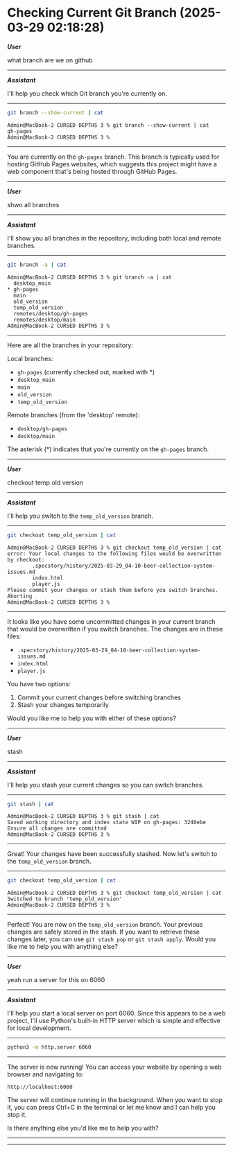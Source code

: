 <!-- Generated by SpecStory -->

# Checking Current Git Branch (2025-03-29 02:18:28)

_**User**_

what branch are we on github

---

_**Assistant**_

I'll help you check which Git branch you're currently on.


---

```bash
git branch --show-current | cat
```

```
Admin@MacBook-2 CURSED DEPTHS 3 % git branch --show-current | cat
gh-pages
Admin@MacBook-2 CURSED DEPTHS 3 %
```

---

You are currently on the `gh-pages` branch. This branch is typically used for hosting GitHub Pages websites, which suggests this project might have a web component that's being hosted through GitHub Pages.

---

_**User**_

shwo all branches

---

_**Assistant**_

I'll show you all branches in the repository, including both local and remote branches.


---

```bash
git branch -a | cat
```

```
Admin@MacBook-2 CURSED DEPTHS 3 % git branch -a | cat
  desktop_main
* gh-pages
  main
  old_version
  temp_old_version
  remotes/desktop/gh-pages
  remotes/desktop/main
Admin@MacBook-2 CURSED DEPTHS 3 %
```

---

Here are all the branches in your repository:

Local branches:
- `gh-pages` (currently checked out, marked with *)
- `desktop_main`
- `main`
- `old_version`
- `temp_old_version`

Remote branches (from the 'desktop' remote):
- `desktop/gh-pages`
- `desktop/main`

The asterisk (*) indicates that you're currently on the `gh-pages` branch.

---

_**User**_

checkout temp old version

---

_**Assistant**_

I'll help you switch to the `temp_old_version` branch.



---

```bash
git checkout temp_old_version | cat
```

```
Admin@MacBook-2 CURSED DEPTHS 3 % git checkout temp_old_version | cat
error: Your local changes to the following files would be overwritten by checkout:
        .specstory/history/2025-03-29_04-10-beer-collection-system-issues.md
        index.html
        player.js
Please commit your changes or stash them before you switch branches.
Aborting
Admin@MacBook-2 CURSED DEPTHS 3 %
```

---

It looks like you have some uncommitted changes in your current branch that would be overwritten if you switch branches. The changes are in these files:
- `.specstory/history/2025-03-29_04-10-beer-collection-system-issues.md`
- `index.html`
- `player.js`

You have two options:
1. Commit your current changes before switching branches
2. Stash your changes temporarily

Would you like me to help you with either of these options?

---

_**User**_

stash

---

_**Assistant**_

I'll help you stash your current changes so you can switch branches.


---

```bash
git stash | cat
```

```
Admin@MacBook-2 CURSED DEPTHS 3 % git stash | cat
Saved working directory and index state WIP on gh-pages: 3240ebe Ensure all changes are committed
Admin@MacBook-2 CURSED DEPTHS 3 %
```

---

Great! Your changes have been successfully stashed. Now let's switch to the `temp_old_version` branch.


---

```bash
git checkout temp_old_version | cat
```

```
Admin@MacBook-2 CURSED DEPTHS 3 % git checkout temp_old_version | cat
Switched to branch 'temp_old_version'
Admin@MacBook-2 CURSED DEPTHS 3 %
```

---

Perfect! You are now on the `temp_old_version` branch. Your previous changes are safely stored in the stash. If you want to retrieve these changes later, you can use `git stash pop` or `git stash apply`. Would you like me to help you with anything else?

---

_**User**_

yeah run a server for this on 6060

---

_**Assistant**_

I'll help you start a local server on port 6060. Since this appears to be a web project, I'll use Python's built-in HTTP server which is simple and effective for local development.


---

```bash
python3 -m http.server 6060
```

---

The server is now running! You can access your website by opening a web browser and navigating to:
```
http://localhost:6060
```

The server will continue running in the background. When you want to stop it, you can press Ctrl+C in the terminal or let me know and I can help you stop it.

Is there anything else you'd like me to help you with?

---



---

